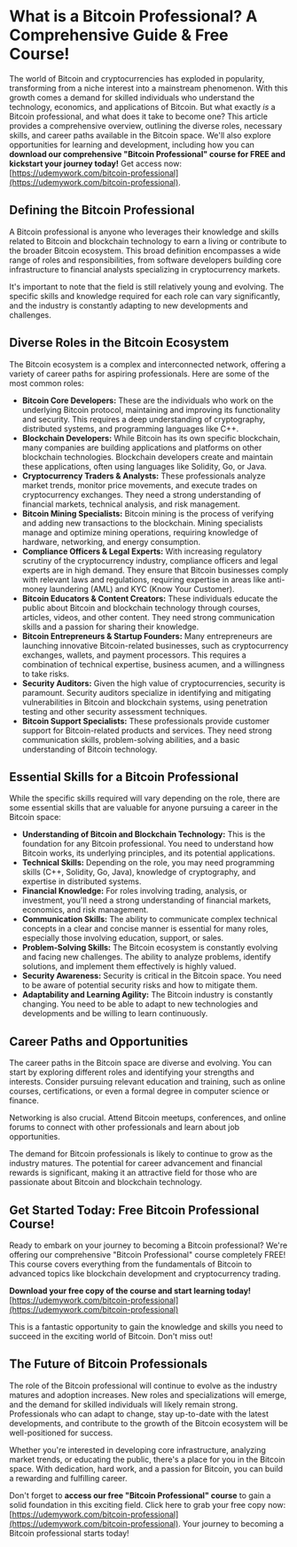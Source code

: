 # What is a Bitcoin Professional? A Comprehensive Guide & Free Course!

The world of Bitcoin and cryptocurrencies has exploded in popularity, transforming from a niche interest into a mainstream phenomenon. With this growth comes a demand for skilled individuals who understand the technology, economics, and applications of Bitcoin. But what exactly *is* a Bitcoin professional, and what does it take to become one? This article provides a comprehensive overview, outlining the diverse roles, necessary skills, and career paths available in the Bitcoin space. We'll also explore opportunities for learning and development, including how you can **download our comprehensive "Bitcoin Professional" course for FREE and kickstart your journey today!** Get access now: [https://udemywork.com/bitcoin-professional](https://udemywork.com/bitcoin-professional).

## Defining the Bitcoin Professional

A Bitcoin professional is anyone who leverages their knowledge and skills related to Bitcoin and blockchain technology to earn a living or contribute to the broader Bitcoin ecosystem. This broad definition encompasses a wide range of roles and responsibilities, from software developers building core infrastructure to financial analysts specializing in cryptocurrency markets.

It's important to note that the field is still relatively young and evolving. The specific skills and knowledge required for each role can vary significantly, and the industry is constantly adapting to new developments and challenges.

## Diverse Roles in the Bitcoin Ecosystem

The Bitcoin ecosystem is a complex and interconnected network, offering a variety of career paths for aspiring professionals. Here are some of the most common roles:

*   **Bitcoin Core Developers:** These are the individuals who work on the underlying Bitcoin protocol, maintaining and improving its functionality and security. This requires a deep understanding of cryptography, distributed systems, and programming languages like C++.
*   **Blockchain Developers:** While Bitcoin has its own specific blockchain, many companies are building applications and platforms on other blockchain technologies. Blockchain developers create and maintain these applications, often using languages like Solidity, Go, or Java.
*   **Cryptocurrency Traders & Analysts:** These professionals analyze market trends, monitor price movements, and execute trades on cryptocurrency exchanges. They need a strong understanding of financial markets, technical analysis, and risk management.
*   **Bitcoin Mining Specialists:** Bitcoin mining is the process of verifying and adding new transactions to the blockchain. Mining specialists manage and optimize mining operations, requiring knowledge of hardware, networking, and energy consumption.
*   **Compliance Officers & Legal Experts:** With increasing regulatory scrutiny of the cryptocurrency industry, compliance officers and legal experts are in high demand. They ensure that Bitcoin businesses comply with relevant laws and regulations, requiring expertise in areas like anti-money laundering (AML) and KYC (Know Your Customer).
*   **Bitcoin Educators & Content Creators:** These individuals educate the public about Bitcoin and blockchain technology through courses, articles, videos, and other content. They need strong communication skills and a passion for sharing their knowledge.
*   **Bitcoin Entrepreneurs & Startup Founders:** Many entrepreneurs are launching innovative Bitcoin-related businesses, such as cryptocurrency exchanges, wallets, and payment processors. This requires a combination of technical expertise, business acumen, and a willingness to take risks.
*   **Security Auditors:** Given the high value of cryptocurrencies, security is paramount. Security auditors specialize in identifying and mitigating vulnerabilities in Bitcoin and blockchain systems, using penetration testing and other security assessment techniques.
*   **Bitcoin Support Specialists:** These professionals provide customer support for Bitcoin-related products and services. They need strong communication skills, problem-solving abilities, and a basic understanding of Bitcoin technology.

## Essential Skills for a Bitcoin Professional

While the specific skills required will vary depending on the role, there are some essential skills that are valuable for anyone pursuing a career in the Bitcoin space:

*   **Understanding of Bitcoin and Blockchain Technology:** This is the foundation for any Bitcoin professional. You need to understand how Bitcoin works, its underlying principles, and its potential applications.
*   **Technical Skills:** Depending on the role, you may need programming skills (C++, Solidity, Go, Java), knowledge of cryptography, and expertise in distributed systems.
*   **Financial Knowledge:** For roles involving trading, analysis, or investment, you'll need a strong understanding of financial markets, economics, and risk management.
*   **Communication Skills:** The ability to communicate complex technical concepts in a clear and concise manner is essential for many roles, especially those involving education, support, or sales.
*   **Problem-Solving Skills:** The Bitcoin ecosystem is constantly evolving and facing new challenges. The ability to analyze problems, identify solutions, and implement them effectively is highly valued.
*   **Security Awareness:** Security is critical in the Bitcoin space. You need to be aware of potential security risks and how to mitigate them.
*   **Adaptability and Learning Agility:** The Bitcoin industry is constantly changing. You need to be able to adapt to new technologies and developments and be willing to learn continuously.

## Career Paths and Opportunities

The career paths in the Bitcoin space are diverse and evolving. You can start by exploring different roles and identifying your strengths and interests. Consider pursuing relevant education and training, such as online courses, certifications, or even a formal degree in computer science or finance.

Networking is also crucial. Attend Bitcoin meetups, conferences, and online forums to connect with other professionals and learn about job opportunities.

The demand for Bitcoin professionals is likely to continue to grow as the industry matures. The potential for career advancement and financial rewards is significant, making it an attractive field for those who are passionate about Bitcoin and blockchain technology.

## Get Started Today: Free Bitcoin Professional Course!

Ready to embark on your journey to becoming a Bitcoin professional? We're offering our comprehensive "Bitcoin Professional" course completely FREE! This course covers everything from the fundamentals of Bitcoin to advanced topics like blockchain development and cryptocurrency trading.

**Download your free copy of the course and start learning today!** [https://udemywork.com/bitcoin-professional](https://udemywork.com/bitcoin-professional)

This is a fantastic opportunity to gain the knowledge and skills you need to succeed in the exciting world of Bitcoin. Don't miss out!

## The Future of Bitcoin Professionals

The role of the Bitcoin professional will continue to evolve as the industry matures and adoption increases. New roles and specializations will emerge, and the demand for skilled individuals will likely remain strong. Professionals who can adapt to change, stay up-to-date with the latest developments, and contribute to the growth of the Bitcoin ecosystem will be well-positioned for success.

Whether you're interested in developing core infrastructure, analyzing market trends, or educating the public, there's a place for you in the Bitcoin space. With dedication, hard work, and a passion for Bitcoin, you can build a rewarding and fulfilling career.

Don't forget to **access our free "Bitcoin Professional" course** to gain a solid foundation in this exciting field. Click here to grab your free copy now: [https://udemywork.com/bitcoin-professional](https://udemywork.com/bitcoin-professional). Your journey to becoming a Bitcoin professional starts today!
